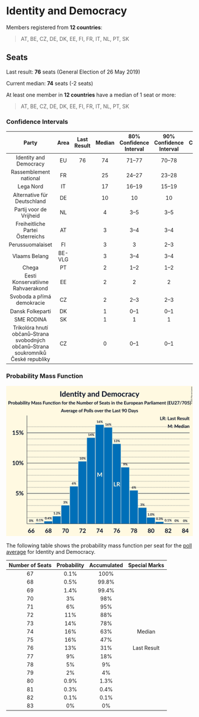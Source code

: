 # Identity and Democracy

Members registered from **12 countries**:

> AT, BE, CZ, DE, DK, EE, FI, FR, IT, NL, PT, SK

## Seats

Last result: **76** seats (General Election of 26 May 2019)

Current median: **74** seats (-2 seats)

At least one member in **12 countries** have a median of 1 seat or more:

> AT, BE, CZ, DE, DK, EE, FI, FR, IT, NL, PT, SK

### Confidence Intervals

| Party | Area | Last Result | Median | 80% Confidence Interval | 90% Confidence Interval | 95% Confidence Interval | 99% Confidence Interval |
|:-----:|:----:|:-----------:|:------:|:-----------------------:|:-----------------------:|:-----------------------:|:-----------------------:|
| Identity and Democracy | EU | 76 | 74 | 71–77 | 70–78 | 70–79 | 68–80 |
| Rassemblement national | FR | | 25 | 24–27 | 23–28 | 22–28 | 22–29 |
| Lega Nord | IT | | 17 | 16–19 | 15–19 | 15–20 | 14–20 |
| Alternative für Deutschland | DE | | 10 | 10 | 10 | 10 | 10 |
| Partij voor de Vrijheid | NL | | 4 | 3–5 | 3–5 | 3–5 | 3–5 |
| Freiheitliche Partei Österreichs | AT | | 3 | 3–4 | 3–4 | 2–4 | 2–4 |
| Perussuomalaiset | FI | | 3 | 3 | 2–3 | 2–3 | 2–3 |
| Vlaams Belang | BE-VLG | | 3 | 3–4 | 3–4 | 3–4 | 3–4 |
| Chega | PT | | 2 | 1–2 | 1–2 | 1–2 | 1–2 |
| Eesti Konservatiivne Rahvaerakond | EE | | 2 | 2 | 2 | 2–3 | 2–3 |
| Svoboda a přímá demokracie | CZ | | 2 | 2–3 | 2–3 | 2–3 | 2–3 |
| Dansk Folkeparti | DK | | 1 | 0–1 | 0–1 | 0–1 | 0–1 |
| SME RODINA | SK | | 1 | 1 | 1 | 1 | 0–2 |
| Trikolóra hnutí občanů–Strana svobodných občanů–Strana soukromníků České republiky | CZ | | 0 | 0–1 | 0–1 | 0–1 | 0–1 |

### Probability Mass Function

![Graph with seats probability mass function not yet produced](average-2021-09-30-seats-pmf-identityanddemocracy.png "Seats Probability Mass Function")

The following table shows the probability mass function per seat for the [poll average](average-2021-09-30.html) for Identity and Democracy.

| Number of Seats | Probability | Accumulated | Special Marks |
|:---------------:|:-----------:|:-----------:|:-------------:|
| 67 | 0.1% | 100% |  |
| 68 | 0.5% | 99.8% |  |
| 69 | 1.4% | 99.4% |  |
| 70 | 3% | 98% |  |
| 71 | 6% | 95% |  |
| 72 | 11% | 88% |  |
| 73 | 14% | 78% |  |
| 74 | 16% | 63% | Median |
| 75 | 16% | 47% |  |
| 76 | 13% | 31% | Last Result |
| 77 | 9% | 18% |  |
| 78 | 5% | 9% |  |
| 79 | 2% | 4% |  |
| 80 | 0.9% | 1.3% |  |
| 81 | 0.3% | 0.4% |  |
| 82 | 0.1% | 0.1% |  |
| 83 | 0% | 0% |  |


